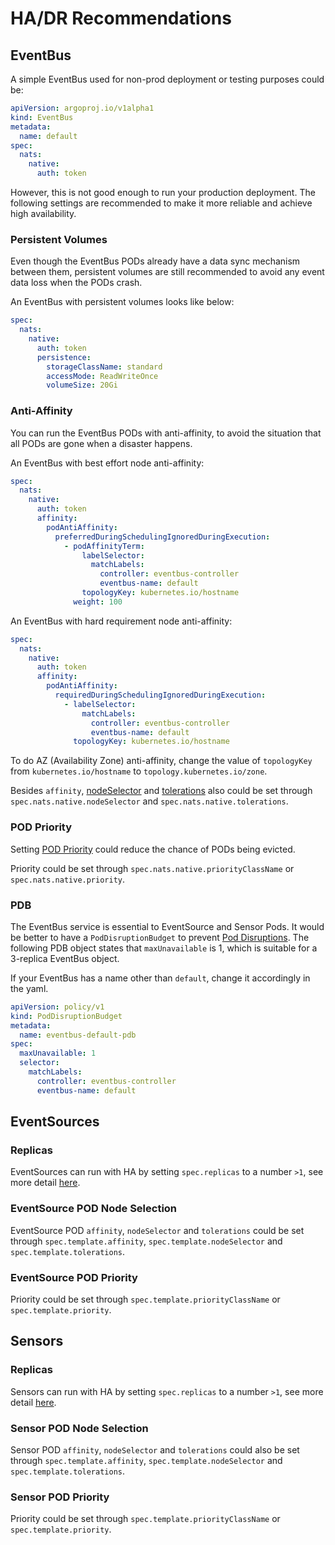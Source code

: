 # HA/DR Recommendations

## EventBus

A simple EventBus used for non-prod deployment or testing purposes could be:

```yaml
apiVersion: argoproj.io/v1alpha1
kind: EventBus
metadata:
  name: default
spec:
  nats:
    native:
      auth: token
```

However, this is not good enough to run your production deployment. The following
settings are recommended to make it more reliable and achieve high
availability.

### Persistent Volumes

Even though the EventBus PODs already have a data sync mechanism between them,
persistent volumes are still recommended to avoid any event data
loss when the PODs crash.

An EventBus with persistent volumes looks like below:

```yaml
spec:
  nats:
    native:
      auth: token
      persistence:
        storageClassName: standard
        accessMode: ReadWriteOnce
        volumeSize: 20Gi
```

### Anti-Affinity

You can run the EventBus PODs with anti-affinity, to avoid the situation that
all PODs are gone when a disaster happens.

An EventBus with best effort node anti-affinity:

```yaml
spec:
  nats:
    native:
      auth: token
      affinity:
        podAntiAffinity:
          preferredDuringSchedulingIgnoredDuringExecution:
            - podAffinityTerm:
                labelSelector:
                  matchLabels:
                    controller: eventbus-controller
                    eventbus-name: default
                topologyKey: kubernetes.io/hostname
              weight: 100
```

An EventBus with hard requirement node anti-affinity:

```yaml
spec:
  nats:
    native:
      auth: token
      affinity:
        podAntiAffinity:
          requiredDuringSchedulingIgnoredDuringExecution:
            - labelSelector:
                matchLabels:
                  controller: eventbus-controller
                  eventbus-name: default
              topologyKey: kubernetes.io/hostname
```

To do AZ (Availability Zone) anti-affinity, change the value of `topologyKey`
from `kubernetes.io/hostname` to `topology.kubernetes.io/zone`.

Besides `affinity`,
[nodeSelector](https://kubernetes.io/docs/concepts/scheduling-eviction/assign-pod-node/#nodeselector)
and
[tolerations](https://kubernetes.io/docs/concepts/scheduling-eviction/taint-and-toleration/)
also could be set through `spec.nats.native.nodeSelector` and
`spec.nats.native.tolerations`.

### POD Priority

Setting
[POD Priority](https://kubernetes.io/docs/concepts/configuration/pod-priority-preemption/)
could reduce the chance of PODs being evicted.

Priority could be set through `spec.nats.native.priorityClassName` or
`spec.nats.native.priority`.

### PDB

The EventBus service is essential to EventSource and Sensor Pods. It would be better to have a `PodDisruptionBudget` to prevent [Pod Disruptions](https://kubernetes.io/docs/concepts/workloads/pods/disruptions/). The following PDB object states that `maxUnavailable` is 1, which is suitable for a 3-replica EventBus object.

If your EventBus has a name other than `default`, change it accordingly in the yaml.

```yaml
apiVersion: policy/v1
kind: PodDisruptionBudget
metadata:
  name: eventbus-default-pdb
spec:
  maxUnavailable: 1
  selector:
    matchLabels:
      controller: eventbus-controller
      eventbus-name: default
```

## EventSources

### Replicas

EventSources can run with HA by setting `spec.replicas` to a number `>1`, see
more detail [here](eventsources/ha.md).

### EventSource POD Node Selection

EventSource POD `affinity`, `nodeSelector` and `tolerations` could be set
through `spec.template.affinity`, `spec.template.nodeSelector` and
`spec.template.tolerations`.

### EventSource POD Priority

Priority could be set through `spec.template.priorityClassName` or
`spec.template.priority`.

## Sensors

### Replicas

Sensors can run with HA by setting `spec.replicas` to a number `>1`, see more
detail [here](sensors/ha.md).

### Sensor POD Node Selection

Sensor POD `affinity`, `nodeSelector` and `tolerations` could also be set
through `spec.template.affinity`, `spec.template.nodeSelector` and
`spec.template.tolerations`.

### Sensor POD Priority

Priority could be set through `spec.template.priorityClassName` or
`spec.template.priority`.

